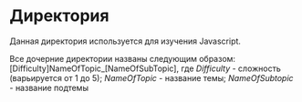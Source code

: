 # Директория
Данная директория используется для изучения Javascript.

Все дочерние директории названы следующим образом:
\[Difficulty\]NameOfTopic\_\[NameOfSubTopic\], где _Difficulty_ - сложность (варьируется от 1 до 5); _NameOfTopic_ - название темы; _NameOfSubtopic_ - название подтемы
